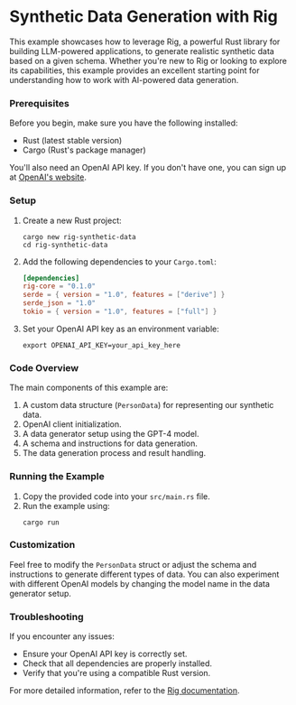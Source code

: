 # Synthetic Data Generation with Rig

This example showcases how to leverage Rig, a powerful Rust library for building LLM-powered applications, to generate realistic synthetic data based on a given schema. Whether you're new to Rig or looking to explore its capabilities, this example provides an excellent starting point for understanding how to work with AI-powered data generation.

### Prerequisites

Before you begin, make sure you have the following installed:

- Rust (latest stable version)
- Cargo (Rust's package manager)

You'll also need an OpenAI API key. If you don't have one, you can sign up at [OpenAI's website](https://openai.com).

### Setup

1. Create a new Rust project:
   ```
   cargo new rig-synthetic-data
   cd rig-synthetic-data
   ```

2. Add the following dependencies to your `Cargo.toml`:
   ```toml
   [dependencies]
   rig-core = "0.1.0"
   serde = { version = "1.0", features = ["derive"] }
   serde_json = "1.0"
   tokio = { version = "1.0", features = ["full"] }
   ```

3. Set your OpenAI API key as an environment variable:
   ```
   export OPENAI_API_KEY=your_api_key_here
   ```

### Code Overview

The main components of this example are:

1. A custom data structure (`PersonData`) for representing our synthetic data.
2. OpenAI client initialization.
3. A data generator setup using the GPT-4 model.
4. A schema and instructions for data generation.
5. The data generation process and result handling.

### Running the Example

1. Copy the provided code into your `src/main.rs` file.
2. Run the example using:
   ```
   cargo run
   ```

### Customization

Feel free to modify the `PersonData` struct or adjust the schema and instructions to generate different types of data. You can also experiment with different OpenAI models by changing the model name in the data generator setup.

### Troubleshooting

If you encounter any issues:
- Ensure your OpenAI API key is correctly set.
- Check that all dependencies are properly installed.
- Verify that you're using a compatible Rust version.

For more detailed information, refer to the [Rig documentation](https://docs.rs/rig).
